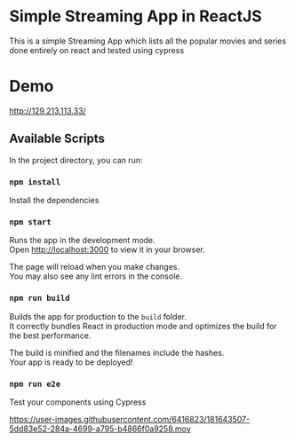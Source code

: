 # Simple Streaming App in ReactJS

This is a simple Streaming App which lists all the popular movies and series done entirely on react and tested using cypress

# Demo

http://129.213.113.33/

## Available Scripts

In the project directory, you can run:

### `npm install`

Install the dependencies

### `npm start`

Runs the app in the development mode.\
Open [http://localhost:3000](http://localhost:3000) to view it in your browser.

The page will reload when you make changes.\
You may also see any lint errors in the console.

### `npm run build`

Builds the app for production to the `build` folder.\
It correctly bundles React in production mode and optimizes the build for the best performance.

The build is minified and the filenames include the hashes.\
Your app is ready to be deployed!


### `npm run e2e`

Test your components using Cypress

https://user-images.githubusercontent.com/6416823/181643507-5dd83e52-284a-4699-a795-b4866f0a9258.mov


